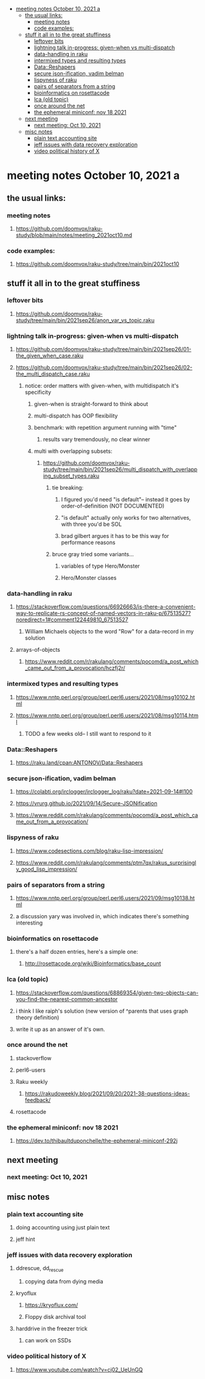 - [meeting notes October 10, 2021                                      a](#org3effd43)
  - [the usual links:](#org8cb71a5)
    - [meeting notes](#org1b9e934)
    - [code examples:](#orga0dae76)
  - [stuff it all in to the great stuffiness](#org962596d)
    - [leftover bits](#org84632c9)
    - [lightning talk in-progress: given-when vs multi-dispatch](#orgf9e40cf)
    - [data-handling in raku](#orgb19cef6)
    - [intermixed types and resulting types](#orgb78b123)
    - [Data::Reshapers](#org526ca52)
    - [secure json-ification, vadim belman](#org98c1dd0)
    - [lispyness of raku](#org9a85c8a)
    - [pairs of separators from a string](#org1515668)
    - [bioinformatics on rosettacode](#orgbff0b82)
    - [lca (old topic)](#org8226f94)
    - [once around the net](#org602e169)
    - [the ephemeral miniconf: nov 18 2021](#orgef7b8c6)
  - [next meeting](#org522b4ff)
    - [next meeting: Oct 10, 2021](#org6d288d5)
  - [misc notes](#orge2f3b04)
    - [plain text accounting site](#orge047f4c)
    - [jeff issues with data recovery exploration](#org03edfd2)
    - [video political history of X](#org44d3a24)


<a id="org3effd43"></a>

# meeting notes October 10, 2021                                      a


<a id="org8cb71a5"></a>

## the usual links:


<a id="org1b9e934"></a>

### meeting notes

1.  <https://github.com/doomvox/raku-study/blob/main/notes/meeting_2021oct10.md>


<a id="orga0dae76"></a>

### code examples:

1.  <https://github.com/doomvox/raku-study/tree/main/bin/2021oct10>


<a id="org962596d"></a>

## stuff it all in to the great stuffiness


<a id="org84632c9"></a>

### leftover bits

1.  <https://github.com/doomvox/raku-study/tree/main/bin/2021sep26/anon_var_vs_topic.raku>


<a id="orgf9e40cf"></a>

### lightning talk in-progress: given-when vs multi-dispatch

1.  <https://github.com/doomvox/raku-study/tree/main/bin/2021sep26/01-the_given_when_case.raku>

2.  <https://github.com/doomvox/raku-study/tree/main/bin/2021sep26/02-the_multi_dispatch_case.raku>

    1.  notice: order matters with given-when, with multidispatch it's specificity
    
        1.  given-when is straight-forward to think about
        
        2.  multi-dispatch has OOP flexibility
        
        3.  benchmark: with repetition argument running with "time"
        
            1.  results vary tremendously, no clear winner
        
        4.  multi with overlapping subsets:
        
            1.  <https://github.com/doomvox/raku-study/tree/main/bin/2021sep26/multi_dispatch_with_overlapping_subset_types.raku>
            
                1.  tie breaking:
                
                    1.  I figured you'd need "is default"&#x2013; instead it goes by order-of-definition (NOT DOCUMENTED)
                    
                    2.  "is default" actually only works for two alternatives, with three you'd be SOL
                    
                    3.  brad gilbert argues it has to be this way for performance reasons
                
                2.  bruce gray tried some variants&#x2026;
                
                    1.  variables of type Hero/Monster
                    
                    2.  Hero/Monster classes


<a id="orgb19cef6"></a>

### data-handling in raku

1.  <https://stackoverflow.com/questions/66926663/is-there-a-convenient-way-to-replicate-rs-concept-of-named-vectors-in-raku-p/67513527?noredirect=1#comment122449810_67513527>

    1.  William Michaels objects to the word "Row" for a data-record in my solution

2.  arrays-of-objects

    1.  <https://www.reddit.com/r/rakulang/comments/pocomd/a_post_which_came_out_from_a_provocation/hczfj2r/>


<a id="orgb78b123"></a>

### intermixed types and resulting types

1.  <https://www.nntp.perl.org/group/perl.perl6.users/2021/08/msg10102.html>

2.  <https://www.nntp.perl.org/group/perl.perl6.users/2021/08/msg10114.html>

    1.  TODO a few weeks old&#x2013; I still want to respond to it


<a id="org526ca52"></a>

### Data::Reshapers

1.  <https://raku.land/cpan:ANTONOV/Data::Reshapers>


<a id="org98c1dd0"></a>

### secure json-ification, vadim belman

1.  <https://colabti.org/irclogger/irclogger_log/raku?date=2021-09-14#l100>

2.  <https://vrurg.github.io/2021/09/14/Secure-JSONification>

3.  <https://www.reddit.com/r/rakulang/comments/pocomd/a_post_which_came_out_from_a_provocation/>


<a id="org9a85c8a"></a>

### lispyness of raku

1.  <https://www.codesections.com/blog/raku-lisp-impression/>

2.  <https://www.reddit.com/r/rakulang/comments/ptm7qx/rakus_surprisingly_good_lisp_impression/>


<a id="org1515668"></a>

### pairs of separators from a string

1.  <https://www.nntp.perl.org/group/perl.perl6.users/2021/09/msg10138.html>

2.  a discussion yary was involved in, which indicates there's something interesting


<a id="orgbff0b82"></a>

### bioinformatics on rosettacode

1.  there's a half dozen entries, here's a simple one:

    1.  <http://rosettacode.org/wiki/Bioinformatics/base_count>


<a id="org8226f94"></a>

### lca (old topic)

1.  <https://stackoverflow.com/questions/68869354/given-two-objects-can-you-find-the-nearest-common-ancestor>

2.  i think I like raiph's solution (new version of ^parents that uses graph theory definition)

3.  write it up as an answer of it's own.


<a id="org602e169"></a>

### once around the net

1.  stackoverflow

2.  perl6-users

3.  Raku weekly

    1.  <https://rakudoweekly.blog/2021/09/20/2021-38-questions-ideas-feedback/>

4.  rosettacode


<a id="orgef7b8c6"></a>

### the ephemeral miniconf: nov 18 2021

1.  <https://dev.to/thibaultduponchelle/the-ephemeral-miniconf-292j>


<a id="org522b4ff"></a>

## next meeting


<a id="org6d288d5"></a>

### next meeting: Oct 10, 2021


<a id="orge2f3b04"></a>

## misc notes


<a id="orge047f4c"></a>

### plain text accounting site

1.  doing accounting using just plain text

2.  jeff hint


<a id="org03edfd2"></a>

### jeff issues with data recovery exploration

1.  ddrescue, dd<sub>rescue</sub>

    1.  copying data from dying media

2.  kryoflux

    1.  <https://kryoflux.com/>
    
    2.  Floppy disk archival tool

3.  harddrive in the freezer trick

    1.  can work on SSDs


<a id="org44d3a24"></a>

### video political history of X

1.  <https://www.youtube.com/watch?v=cj02_UeUnGQ>
